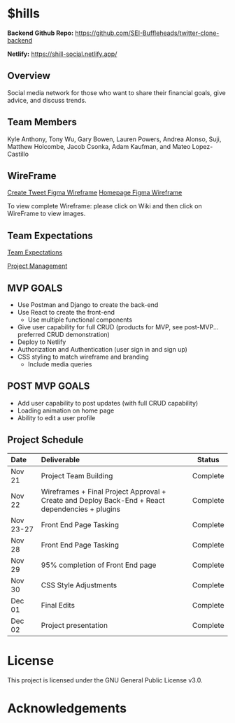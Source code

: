 # $hills


**Backend Github Repo:** https://github.com/SEI-Buffleheads/twitter-clone-backend

**Netlify:** https://shill-social.netlify.app/

## Overview
Social media network for those who want to share their financial goals, give advice, and discuss trends.

## Team Members
Kyle Anthony, Tony Wu, Gary Bowen, Lauren Powers, Andrea Alonso, Suji, Matthew Holcombe, Jacob Csonka, Adam Kaufman, and Mateo Lopez-Castillo

## WireFrame
[Create Tweet Figma Wireframe](https://www.figma.com/file/uFgKhcOO0DdN8sfvzMljz7/Twidder?node-id=0%3A1&t=K8Vhl0Qc4taEbb8d-0) 
[Homepage Figma Wireframe](https://www.figma.com/file/EOH0aQ56WyVdGdGoAExalx/Diagram---Homepage?node-id=0%3A1&t=MogDaD4tK6fhEx5d-0)

To view complete Wireframe: please click on Wiki and then click on WireFrame to view images. 


## Team Expectations

[Team Expectations](https://docs.google.com/document/d/1S2xXSK3sKSQJlPsdvnhaWW9cuCgChCm8TbGkdDmYfhI/edit#heading=h.15v6th5y0uyh)

[Project Management](https://github.com/orgs/SEI-Buffleheads/projects/2/views/1)

## MVP GOALS

- Use Postman and Django to create the back-end
- Use React to create the front-end
  - Use multiple functional components
- Give user capability for full CRUD (products for MVP, see post-MVP... preferred CRUD demonstration)
- Deploy to Netlify
- Authorization and Authentication (user sign in and sign up)
- CSS styling to match wireframe and branding
  - Include media queries

## POST MVP GOALS

- Add user capability to post updates (with full CRUD capability)
- Loading animation on home page
- Ability to edit a user profile

## Project Schedule

| Date      | Deliverable                                                                                          |  Status  |
| :-------- | :--------------------------------------------------------------------------------------------------  | :------: |
| Nov 21    | Project Team Building                                                                                | Complete |
| Nov 22    | Wireframes + Final Project Approval + Create and Deploy Back-End + React dependencies + plugins      | Complete |
| Nov 23-27 | Front End Page Tasking                                                                               | Complete |
| Nov 28    | Front End Page Tasking                                                                               | Complete |
| Nov 29    | 95% completion of Front End page                                                                     | Complete |
| Nov 30    | CSS Style Adjustments                                                                                | Complete |
| Dec 01    | Final Edits                                                                                          | Complete |
| Dec 02    | Project presentation                                                                                 | Complete |
                                                                               

# License
This project is licensed under the GNU General Public License v3.0.

# Acknowledgements
